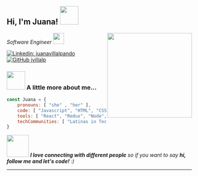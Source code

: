<h2> Hi, I'm Juana! <img src="https://media.giphy.com/media/mGcNjsfWAjY5AEZNw6/giphy.gif" width="50"></h2>
<img align='right' src="https://media.giphy.com/media/ieyl9zmCjO4b4t6qoY/giphy.gif" width="230">
<p><em>Software Engineer <a href="http://www.unb.br"/><img src="https://media.giphy.com/media/fYSnHlufseco8Fh93Z/giphy.gif" width="30"> 
</em></p>


[![Linkedin: juanavillalpando](https://img.shields.io/badge/-juanavillalpando-blue?style=flat-square&logo=Linkedin&logoColor=white&link=https://https://www.linkedin.com/in/juanavillalpando/)](https://www.linkedin.com/in/juanavillalpando/)
[![GitHub jvillalp](https://img.shields.io/github/followers/jvillalp?label=follow&style=social)](https://github.com/jvillalp)


### <img src="https://media.giphy.com/media/VgCDAzcKvsR6OM0uWg/giphy.gif" width="50"> A little more about me...  

```javascript
const Juana = {
    pronouns: [ "she" , "her" ],
    code: [ "Javascript", "HTML", "CSS", "Python" ],
    tools: [ "React", "Redux", "Node", "Styled-Components" ],
    techCommunities: [ "Latinas in Tech", "Tech ladies" ]
}
```

<img src="https://media.giphy.com/media/LnQjpWaON8nhr21vNW/giphy.gif" width="60"> <em><b>I love connecting with different people</b> so if you want to say <b>hi, follow me and let's code!</b> :)</em>

---
